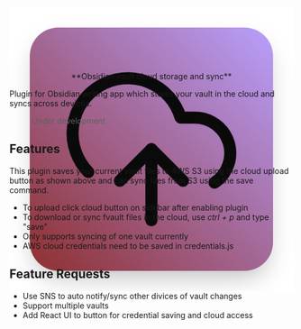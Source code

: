 <p align="center" style="height: 100px;">
<img src="img/icon.png" alt="Banner">
<p align="center"> **Obsidian vault cloud storage and sync**</p>
</p>

<p>
Plugin for Obsidian writing app which stores your vault in the cloud and syncs across devices.
</p>

> Under development

## Features

This plugin saves your current vault files to AWS S3 using the cloud upload button as shown above and can sync files from S3 using the save command.

-   To upload click cloud button on sidebar after enabling plugin
-   To download or sync fvault files in the cloud, use _ctrl + p_ and type "save"
-   Only supports syncing of one vault currently
-   AWS cloud credentials need to be saved in credentials.js

## Feature Requests

-   Use SNS to auto notify/sync other divices of vault changes
-   Support multiple vaults
-   Add React UI to button for credential saving and cloud access
